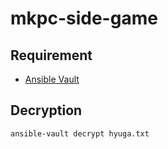 # mkpc-side-game

## Requirement

- [Ansible Vault](https://docs.ansible.com/ansible/2.9_ja/user_guide/vault.html)

## Decryption

```shell
ansible-vault decrypt hyuga.txt
```

